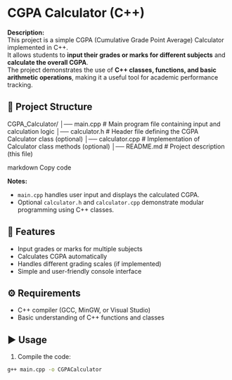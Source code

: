 # CGPA Calculator (C++)

**Description:**  
This project is a simple CGPA (Cumulative Grade Point Average) Calculator implemented in C++.  
It allows students to **input their grades or marks for different subjects** and **calculate the overall CGPA**.  
The project demonstrates the use of **C++ classes, functions, and basic arithmetic operations**, making it a useful tool for academic performance tracking.

## 📂 Project Structure
CGPA_Calculator/
│── main.cpp # Main program file containing input and calculation logic
│── calculator.h # Header file defining the CGPA Calculator class (optional)
│── calculator.cpp # Implementation of Calculator class methods (optional)
│── README.md # Project description (this file)

markdown
Copy code

**Notes:**
- `main.cpp` handles user input and displays the calculated CGPA.  
- Optional `calculator.h` and `calculator.cpp` demonstrate modular programming using C++ classes.

## 🚀 Features
- Input grades or marks for multiple subjects
- Calculates CGPA automatically
- Handles different grading scales (if implemented)
- Simple and user-friendly console interface

## ⚙️ Requirements
- C++ compiler (GCC, MinGW, or Visual Studio)
- Basic understanding of C++ functions and classes

## ▶️ Usage
1. Compile the code:
```bash
g++ main.cpp -o CGPACalculator
